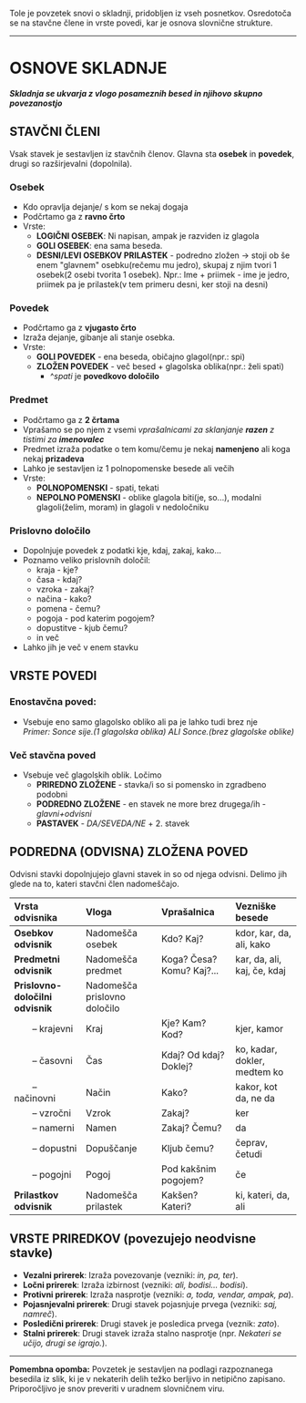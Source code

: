 Tole je povzetek snovi o skladnji, pridobljen iz vseh posnetkov. Osredotoča se na stavčne člene in vrste povedi, kar je osnova slovnične strukture.

---

# OSNOVE SKLADNJE
***Skladnja se ukvarja z vlogo posameznih besed in njihovo skupno povezanostjo***

## STAVČNI ČLENI
Vsak stavek je sestavljen iz stavčnih členov. Glavna sta **osebek** in **povedek**, drugi so razširjevalni (dopolnila).

### Osebek
- Kdo opravlja dejanje/ s kom se nekaj dogaja
- Podčrtamo ga z **ravno črto**
- Vrste:
	- **LOGIČNI OSEBEK**: Ni napisan, ampak je razviden iz glagola
    - **GOLI OSEBEK**: ena sama beseda.
    - **DESNI/LEVI OSEBKOV PRILASTEK** - podredno zložen -> stoji ob še enem "glavnem" osebku(rečemu mu jedro), skupaj z njim tvori 1 osebek(2 osebi tvorita 1 osebek). Npr.: Ime + priimek - ime je jedro, priimek pa je prilastek(v tem primeru desni, ker stoji na desni)

### Povedek
- Podčrtamo ga z **vjugasto črto**
- Izraža dejanje, gibanje ali stanje osebka.
- Vrste:
	- **GOLI POVEDEK** - ena beseda, običajno glagol(npr.: spi)
	- **ZLOŽEN POVEDEK** - več besed + glagolska oblika(npr.: želi spati)
		- ^*spati* je **povedkovo določilo**

### Predmet
- Podčrtamo ga z **2 črtama**
- Vprašamo se po njem z vsemi *vprašalnicami za sklanjanje **razen** z tistimi za **imenovalec***
- Predmet izraža podatke o tem komu/čemu je nekaj **namenjeno** ali koga nekaj **prizadeva**
- Lahko je sestavljen iz 1 polnopomenske besede ali večih
- Vrste:
	- **POLNOPOMENSKI** - spati, tekati
	- **NEPOLNO POMENSKI** - oblike glagola biti(je, so...), modalni glagoli(želim, moram) in glagoli v nedoločniku

### Prislovno določilo
- Dopolnjuje povedek z podatki kje, kdaj, zakaj, kako...
- Poznamo veliko prislovnih določil:
	- kraja - kje?
	- časa - kdaj?
	- vzroka - zakaj?
	- načina - kako?
	- pomena - čemu?
	- pogoja - pod katerim pogojem?
	- dopustitve - kjub čemu?
	- in več
- Lahko jih je več v enem stavku

## VRSTE POVEDI

### Enostavčna poved: 
- Vsebuje eno samo glagolsko obliko ali pa je lahko tudi brez nje  
    *Primer: Sonce sije.(1 glagolska oblika) ALI Sonce.(brez glagolske oblike)*

### Več stavčna poved
- Vsebuje več glagolskih oblik. Ločimo
	- **PRIREDNO ZLOŽENE** - stavka/i so si pomensko in zgradbeno podobni
	- **PODREDNO ZLOŽENE** - en stavek ne more brez drugega/ih - *glavni+odvisni*
	- **PASTAVEK** - *DA/SEVEDA/NE* + 2. stavek

## PODREDNA (ODVISNA) ZLOŽENA POVED

Odvisni stavki dopolnjujejo glavni stavek in so od njega odvisni. Delimo jih glede na to, kateri stavčni člen nadomeščajo.

| **Vrsta odvisnika** | **Vloga** | **Vprašalnica** | **Vezniške besede** |
| :--- | :--- | :--- | :--- |
| **Osebkov odvisnik** | Nadomešča osebek | Kdo? Kaj? | kdor, kar, da, ali, kako |
| **Predmetni odvisnik** | Nadomešča predmet | Koga? Česa? Komu? Kaj?... | kar, da, ali, kaj, če, kdaj |
| **Prislovno-določilni odvisnik** | Nadomešča prislovno določilo | | |
|   – krajevni | Kraj | Kje? Kam? Kod? | kjer, kamor |
|   – časovni | Čas | Kdaj? Od kdaj? Doklej? | ko, kadar, dokler, medtem ko |
|   – načinovni | Način | Kako? | kakor, kot da, ne da |
|   – vzročni | Vzrok | Zakaj? | ker |
|   – namerni | Namen | Zakaj? Čemu? | da |
|   – dopustni | Dopuščanje | Kljub čemu? | čeprav, četudi |
|   – pogojni | Pogoj | Pod kakšnim pogojem? | če |
| **Prilastkov odvisnik** | Nadomešča prilastek | Kakšen? Kateri? | ki, kateri, da, ali |

## VRSTE PRIREDKOV (povezujejo neodvisne stavke)

*   **Vezalni prirerek**: Izraža povezovanje (vezniki: *in, pa, ter*).
*   **Ločni prirerek**: Izraža izbirnost (vezniki: *ali, bodisi... bodisi*).
*   **Protivni prirerek**: Izraža nasprotje (vezniki: *a, toda, vendar, ampak, pa*).
*   **Pojasnjevalni prirerek**: Drugi stavek pojasnjuje prvega (vezniki: *saj, namreč*).
*   **Posledični prirerek**: Drugi stavek je posledica prvega (veznik: *zato*).
*   **Stalni prirerek**: Drugi stavek izraža stalno nasprotje (npr. *Nekateri se učijo, drugi se igrajo.*).

---
**Pomembna opomba:** Povzetek je sestavljen na podlagi razpoznanega besedila iz slik, ki je v nekaterih delih težko berljivo in netipično zapisano. Priporočljivo je snov preveriti v uradnem slovničnem viru.
